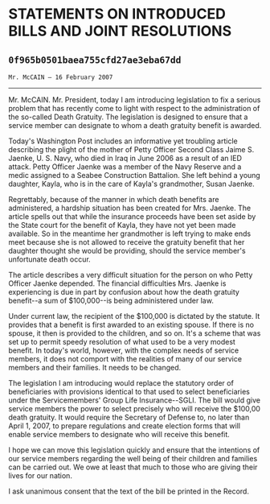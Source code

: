 # STATEMENTS ON INTRODUCED BILLS AND JOINT RESOLUTIONS
## `0f965b0501baea755cfd27ae3eba67dd`
`Mr. McCAIN — 16 February 2007`

---


Mr. McCAIN. Mr. President, today I am introducing legislation to fix 
a serious problem that has recently come to light with respect to the 
administration of the so-called Death Gratuity. The legislation is 
designed to ensure that a service member can designate to whom a death 
gratuity benefit is awarded.

Today's Washington Post includes an informative yet troubling article 
describing the plight of the mother of Petty Officer Second Class Jaime 
S. Jaenke, U. S. Navy, who died in Iraq in June 2006 as a result of an 
IED attack. Petty Officer Jaenke was a member of the Navy Reserve and a 
medic assigned to a Seabee Construction Battalion. She left behind a 
young daughter, Kayla, who is in the care of Kayla's grandmother, Susan 
Jaenke.

Regrettably, because of the manner in which death benefits are 
administered, a hardship situation has been created for Mrs. Jaenke. 
The article spells out that while the insurance proceeds have been set 
aside by the State court for the benefit of Kayla, they have not yet 
been made available. So in the meantime her grandmother is left trying 
to make ends meet because she is not allowed to receive the gratuity 
benefit that her daughter thought she would be providing, should the 
service member's unfortunate death occur.

The article describes a very difficult situation for the person on 
who Petty Officer Jaenke depended. The financial difficulties Mrs. 
Jaenke is experiencing is due in part by confusion about how the death 
gratuity benefit--a sum of $100,000--is being administered under law.

Under current law, the recipient of the $100,000 is dictated by the 
statute. It provides that a benefit is first awarded to an existing 
spouse. If there is no spouse, it then is provided to the children, and 
so on. It's a scheme that was set up to permit speedy resolution of 
what used to be a very modest benefit. In today's world, however, with 
the complex needs of service members, it does not comport with the 
realities of many of our service members and their families. It needs 
to be changed.

The legislation I am introducing would replace the statutory order of 
beneficiaries with provisions identical to that used to select 
beneficiaries under the Servicemembers' Group Life Insurance--SGLI. The 
bill would give service members the power to select precisely who will 
receive the $100,00 death gratuity. It would require the Secretary of 
Defense to, no later than April 1, 2007, to prepare regulations and 
create election forms that will enable service members to designate who 
will receive this benefit.

I hope we can move this legislation quickly and ensure that the 
intentions of our service members regarding the well being of their 
children and families can be carried out. We owe at least that much to 
those who are giving their lives for our nation.

I ask unanimous consent that the text of the bill be printed in the 
Record.